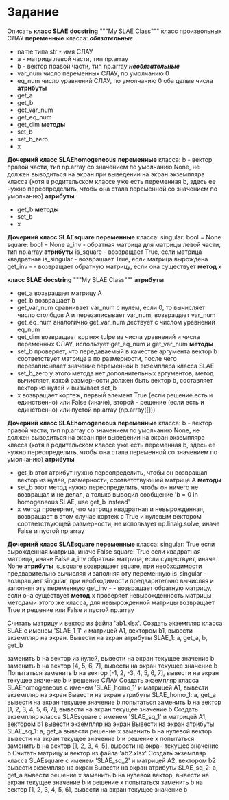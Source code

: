 # Задание
Описать **класс SLAE**
**docstring** """My SLAE Class"""
класс произвольных СЛАУ
**переменные** класса:
***обязательные***
*  name типа str - имя СЛАУ
*  a - матрица левой части, тип np.array
*  b - вектор правой части, тип np.array
***необязательные***
*  var_num число переменных СЛАУ, по умолчанию 0
*  eq_num число уравнений СЛАУ, по умолчанию 0
оба целые числа
**атрибуты**
*  get_a
*  get_b
*  get_var_num
*  get_eq_num
*  get_dim
**методы**
*  set_b
*  set_b_zero
*  x

**Дочерний класс SLAEhomogeneous**
**переменные** класса:
b - вектор правой части, тип np.array со значением по умолчанию None, не должен выводиться на экран при выведении на экран экземпляра класса (хотя в родительском классе уже есть переменная b, здесь ее нужно переопределить, чтобы она стала переменной со значением по умолчанию)
**атрибуты**
*  get_b
**методы**
*  set_b
*  x

**Дочерний класс SLAEsquare**
**переменные** класса:
singular: bool = None
square: bool = None
a_inv - обратная матрица для матрицы левой части, тип np.array
**атрибуты**
is_square  - возвращает True, если матрица квадратная
is_singular - возвращает True, если матрица вырождена
get_inv - - возвращает обратную матрицу, если она существует
**метод**
x

**класс SLAE**
**docstring** """My SLAE Class"""
**атрибуты**
*  get_a возвращает матрицу A
*  get_b  возвращает b
*  get_var_num сравнивает var_num с нулем, если 0, то вычисляет число столбцов A и перезаписывает var_num, возвращает var_num
*  get_eq_num аналогично get_var_num дествует с числом уравнений eq_num
*  get_dim возвращает кортеж tulpe из числа уравнений и числа переменных СЛАУ, использует get_eq_num и get_var_num
**методы**
*  set_b проверяет, что передаваемый в качестве аргумента вектор b соответствует матрице a по размерности, после чего перезаписывает значение переменной b экземпляра класса SLAE
*  set_b_zero у этого метода  нет дополнительных аргументов, метод вычисляет, какой размерности должен быть вектор b, составляет вектор из нулей и вызывает set_b
*  x возвращает кортеж, первый элемент True (если решение есть и единственно)  или False (иначе), второй - решение (если есть и единственно) или пустой np.array (np.array([]))

**Дочерний класс SLAEhomogeneous**
**переменные** класса:
b - вектор правой части, тип np.array со значением по умолчанию None, не должен выводиться на экран при выведении на экран экземпляра класса (хотя в родительском классе уже есть переменная b, здесь ее нужно переопределить, чтобы она стала переменной со значением по умолчанию)
**атрибуты**
*  get_b этот атрибут нужно переопределить, чтобы он возвращал вектор из нулей, размерности, соответствуюшей матрице A
**методы**
*  set_b этот метод  нужно переопределить, чтобы он ничего не возвращал и не делал, а только выводил сообщение 'b = 0 in homogeneous SLAE, use get_b instead'
*  x метод проверяет, что матрица квадратная и невырожденная, возвращает в этом случае кортеж с True и нулевым вектором соответствующей размерности, не использует np.linalg.solve,
иначе False и пустой np.array

**Дочерний класс SLAEsquare**
**переменные** класса:
singular: True если вырожденная матрица, иначе False
square: True если квадратная матрица, иначе False
a_inv обратная матрица, если существует, иначе None
**атрибуты**
is_square возвращает square, при необходимости предварительно вычисляя и заполняя эту переменную
is_singular - возвращает singular, при необходимости предварительно вычисляя и заполняя эту переменную
get_inv - - возвращает обратную матрицу, если она существует
**метод**
x проверяет невырожденность матрицы методами этого же класса, для невырожденной матрицы возвращает True и решение или False и  пустой np.array

Считать матрицу и вектор из файла 'ab1.xlsx'. Создать экземпляр класса SLAE с именем 'SLAE_1_1' и матрицей A1, вектором b1, вывести экземпляр на экран.
Вывести на экран атрибуты SLAE_1:
a, get_a, b, get_b

заменить b на вектор из нулей, вывести на экран текущее значение b
заменить b на вектор [4, 5, 6, 7], вывести на экран текущее значение b
Попытаться заменить b на вектор [-1, 2, -3, 4, 5, 6, 7], вывести на экран текущее значение b и решение СЛАУ
Создать экземпляр класса SLAEhomogeneous с именем 'SLAE_homo_1' и матрицей A1, вывести экземпляр на экран
Вывести на экран атрибуты SLAE_homo_1: a, get_a
вывести на экран текущее значение b
попытаться заменить b на вектор [1, 2, 3, 4, 5, 6, 7], вывести на экран текущее значение b
Создать экземпляр класса SLAEsquare с именем 'SLAE_sq_1' и матрицей A1, вектором b1 вывести экземпляр на экран
Вывести на экран атрибуты SLAE_sq_1: a, get_a
вывести решение x
заменить b на нулевой вектор
вывести на экран текущее значение b и решение x
попытаться заменить b на вектор [1, 2, 3, 4, 5], вывести на экран текущее значение b
Считать матрицу и вектор из файла 'ab2.xlsx'
Создать экземпляр класса SLAEsquare с именем 'SLAE_sq_2' и матрицей A2, вектором b2 вывести экземпляр на экран
Вывести на экран атрибуты SLAE_sq_2: a, get_a
вывести решение x
заменить b на нулевой вектор, вывести на экран текущее значение b и решение x
попытаться заменить b на вектор [1, 2, 3, 4, 5, 6], вывести на экран текущее значение b
